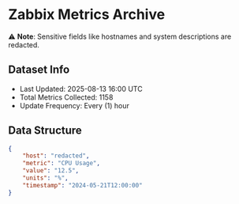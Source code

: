# Zabbix Metrics Archive

⚠️ **Note**: Sensitive fields like hostnames and system descriptions are redacted.

## Dataset Info
- Last Updated: 2025-08-13 16:00 UTC
- Total Metrics Collected: 1158
- Update Frequency: Every (1) hour

## Data Structure
```json
{
    "host": "redacted",
    "metric": "CPU Usage",
    "value": "12.5",
    "units": "%",
    "timestamp": "2024-05-21T12:00:00"
}
```
